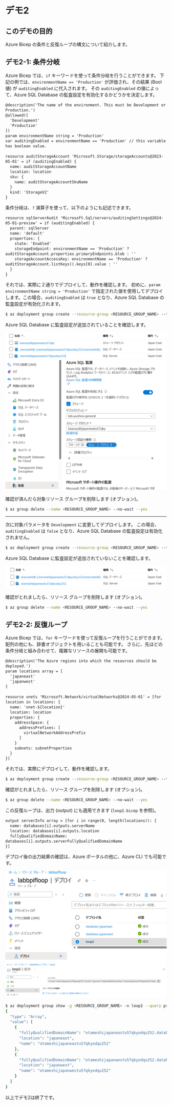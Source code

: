 # デモ2

## このデモの目的

Azure Bicep の条件と反復ループの構文について紹介します。

## デモ2-1: 条件分岐

Azure Bicep では、`if` キーワードを使って条件分岐を行うことができます。
下記の例では、```environmentName == 'Production'``` が評価され、その結果 (Bool 値) が ```auditingEnabled``` に代入されます。
その ```auditingEnabled``` の値によって、Azure SQL Database の監査設定を有効化するかどうかを決定します。

```bicep
@description('The name of the environment. This must be Development or Production.')
@allowed([
  'Development'
  'Production'
])
param environmentName string = 'Production'
var auditingEnabled = environmentName == 'Production' // this variable has boolean value.

resource auditStorageAccount 'Microsoft.Storage/storageAccounts@2023-05-01' = if (auditingEnabled) {
  name: auditStorageAccountName
  location: location
  sku: {
    name: auditStorageAccountSkuName
  }
  kind: 'StorageV2'  
}
```

条件分岐は、`?` 演算子を使って、以下のようにも記述できます。

```bicep
resource sqlServerAudit 'Microsoft.Sql/servers/auditingSettings@2024-05-01-preview' = if (auditingEnabled) {
  parent: sqlServer
  name: 'default'
  properties: {
    state: 'Enabled'
    storageEndpoint: environmentName == 'Production' ? auditStorageAccount.properties.primaryEndpoints.blob : ''
    storageAccountAccessKey: environmentName == 'Production' ? auditStorageAccount.listKeys().keys[0].value : ''
  }
}
```

それでは、実際に２通りでデプロイして、動作を確認します。
初めに、```param environmentName string = 'Production'``` で指定された値を使用してデプロイします。この場合、```auditingEnabled``` は ```true``` となり、Azure SQL Database の監査設定が有効化されます。

```bash
$ az deployment group create --resource-group <RESOURCE_GROUP_NAME> --template-file if.bicep
```

Azure SQL Database に監査設定が追加されていることを確認します。

![alt text](./imgs/image.png)
![alt text](./imgs/image-1.png)

確認が済んだら対象リソース グループを削除します (オプション)。

```bash
$ az group delete --name <RESOURCE_GROUP_NAME> --no-wait --yes
```

---

次に対象パラメータを ```Development``` に変更してデプロイします。
この場合、```auditingEnabled``` は ```false``` となり、Azure SQL Database の監査設定は有効化されません。


```bash
$ az deployment group create --resource-group <RESOURCE_GROUP_NAME> --template-file if.bicep --parameters environmentName=Development
```

Azure SQL Database に監査設定が追加されていないことを確認します。

![alt text](./imgs/image-2.png)

確認がとれましたら、リソース グループを削除します (オプション)。

```bash
$ az group delete --name <RESOURCE_GROUP_NAME> --no-wait --yes
```

## デモ2-2: 反復ループ

Azure Bicep では、`for` キーワードを使って反復ループを行うことができます。
配列の他にも、辞書オブジェクトを用いることも可能です。
さらに、先ほどの条件分岐と組み合わせて、複雑なリソースの展開も可能です。

```bicep
@description('The Azure regions into which the resources should be deployed.')
param locations array = [
  'japaneast'
  'japanwest'
]

resource vnets 'Microsoft.Network/virtualNetworks@2024-05-01' = [for location in locations: {
  name: 'vnet-${location}'
  location: location
  properties: {
    addressSpace: {
      addressPrefixes: [
        virtualNetworkAddressPrefix
      ]
    }
    subnets: subnetProperties
  }
}]
```

それでは、実際にデプロイして、動作を確認します。

```bash
$ az deployment group create --resource-group <RESOURCE_GROUP_NAME> --template-file loop.bicep
```

確認がとれましたら、リソース グループを削除します (オプション)。

```bash
$ az group delete --name <RESOURCE_GROUP_NAME> --no-wait --yes
```

この反復ループは、出力 (output) にも適用できます (```loop2.bicep``` を参照)。

```bicep
output serverInfo array = [for i in range(0, length(locations)): {
  name: databases[i].outputs.serverName
  location: databases[i].outputs.location
  fullyQualifiedDomainName: databases[i].outputs.serverFullyQualifiedDomainName
}]
```

デプロイ後の出力結果の確認は、Azure ポータルの他に、Azure CLI でも可能です。

![alt text](./imgs/image-3.png)
![alt text](./imgs/image-4.png)

```bash
$ az deployment group show -g <RESOURCE_GROUP_NAME> -n loop2 --query properties.outputs.serverInfo
{
  "type": "Array",
  "value": [
    {
      "fullyQualifiedDomainName": "otameshijapaneastu57qkyodqu252.database.windows.net",
      "location": "japaneast",
      "name": "otameshijapaneastu57qkyodqu252"
    },
    {
      "fullyQualifiedDomainName": "otameshijapanwestu57qkyodqu252.database.windows.net",
      "location": "japanwest",
      "name": "otameshijapanwestu57qkyodqu252"
    }
  ]
}
```

以上でデモ2は終了です。